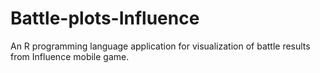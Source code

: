 # Battle-plots-Influence
An R programming language application for visualization of battle results from Influence mobile game.
